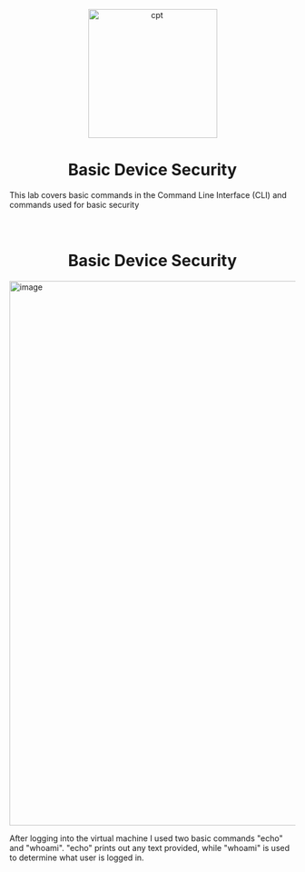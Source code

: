 <p align="center">
<img width="227" alt="cpt" src="https://github.com/user-attachments/assets/06a38c82-8963-46ec-b17b-2e788a06872a">
</p>

<h1 align="center">Basic Device Security</h1>

This lab covers basic commands in the Command Line Interface (CLI) and commands used for basic security
<br>
<br>
<br />




<h1 align="center">Basic Device Security</h1>
<img width="959" alt="image" src="https://github.com/user-attachments/assets/792367e2-f9ec-4f5f-a4ba-5376206db9d8">
</p>
<p>
After logging into the virtual machine I used two basic commands "echo" and "whoami". "echo" prints out any text provided, while "whoami" is used to determine what user is logged in. 
</p>
<br>
<br>
<br />
